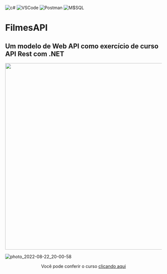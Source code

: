 ![c#](https://img.shields.io/badge/C%23-239120?style=for-the-badge&logo=c-sharp&logoColor=white)
![VSCode](https://img.shields.io/badge/VSCode-050038?style=for-the-badge&logo=visualstudiocode&logoColor=white)
![Postman](https://img.shields.io/badge/Postman-F75B00?style=for-the-badge&logo=postman&logoColor=white)
![M$SQL](https://img.shields.io/badge/SQL-328BEC?style=for-the-badge&logo=microsoftsqlserver&logoColor=white)
# FilmesAPI

## Um modelo de Web API como exercício de curso API Rest com .NET

<div align="center">
<img src="https://user-images.githubusercontent.com/83375136/196589932-be2728ed-fa26-4007-ae10-ed6056181fb8.png" width="600px" />
</div>


![photo_2022-08-22_20-00-58](https://user-images.githubusercontent.com/83375136/197611722-24a190ff-81fc-4cad-abd2-25ad9ea79bc6.jpg)
<div align="center">
Você pode conferir o curso <a href="https://cursos.alura.com.br/course/api-rest-net-5-operacoes-verbos-http">clicando aqui</a>
</div>
